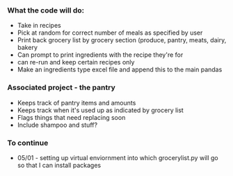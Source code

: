 ### What the code will do:

* Take in recipes
* Pick at random for correct number of meals as specified by user
* Print back grocery list by grocery section (produce, pantry, meats, dairy, bakery
* Can prompt to print ingredients with the recipe they're for
* can re-run and keep certain recipes only
* Make an ingredients type excel file and append this to the main pandas

### Associated project - the pantry

* Keeps track of pantry items and amounts
* Keeps track when it's used up as indicated by grocery list
* Flags things that need replacing soon
* Include shampoo and stuff?

### To continue

* 05/01 - setting up virtual enviornment into which grocerylist.py will go so that I can install packages
